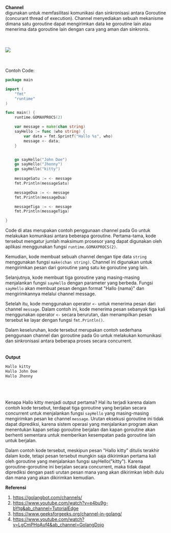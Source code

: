 <b>Channel</b><br>
digunakan untuk memfasilitasi komunikasi dan sinkronisasi antara Goroutine (concurant thread of execution). Channel menyediakan sebuah mekanisme dimana satu goroutine dapat mengirimkan data ke goroutine lain atau menerima data goroutine lain dengan cara yang aman dan sinkronis.
<br><br><br>

<image src="./Untitled-Diagram46.jpg" />
<br><br><br>

Contoh Code:

```go
package main

import (
	"fmt"
	"runtime"
)

func main() {
	runtime.GOMAXPROCS(2)

	var message = make(chan string)
	sayHello := func (who string) {
		var data = fmt.Sprintf("Hallo %s", who)
		message <- data;
	}


	go sayHello("John Doe")
	go sayHello("Jhonny")
	go sayHello("kitty")
	
	messageSatu := <- message
	fmt.Println(messageSatu)

	messageDua := <- message
	fmt.Println(messageDua)

	messageTiga := <- message
	fmt.Println(messageTiga)

}
```

Code di atas merupakan contoh penggunaan channel pada Go untuk melakukan komunikasi antara beberapa goroutine. Pertama-tama, kode tersebut mengatur jumlah maksimum prosesor yang dapat digunakan oleh aplikasi menggunakan fungsi `runtime.GOMAXPROCS(2)`.

Kemudian, kode membuat sebuah channel dengan tipe data `string` menggunakan fungsi `make(chan string)`. Channel ini digunakan untuk mengirimkan pesan dari goroutine yang satu ke goroutine yang lain.

Selanjutnya, kode membuat tiga goroutine yang masing-masing menjalankan fungsi `sayHello` dengan parameter yang berbeda. Fungsi `sayHello` akan membuat pesan dengan format "Hallo {nama}" dan mengirimkannya melalui channel message.

Setelah itu, kode menggunakan operator `<-` untuk menerima pesan dari channel `message`. Dalam contoh ini, kode menerima pesan sebanyak tiga kali menggunakan operator `<-` secara berurutan, dan menampilkan pesan tersebut ke layar dengan fungsi `fmt.Println()`.

Dalam keseluruhan, kode tersebut merupakan contoh sederhana penggunaan channel dan goroutine pada Go untuk melakukan komunikasi dan sinkronisasi antara beberapa proses secara concurrent.
<br><br><br>
<b>Output</b><br>
```go
Hallo kitty
Hallo John Doe
Hallo Jhonny
```
<br><br><br>
Kenapa Hallo kitty menjadi output pertama? Hal itu terjadi karena dalam contoh kode tersebut, terdapat tiga goroutine yang berjalan secara concurrent untuk menjalankan fungsi `sayHello` yang masing-masing mengirimkan pesan ke channel `message`. Urutan eksekusi goroutine ini tidak dapat diprediksi, karena sistem operasi yang menjalankan program akan menentukan kapan setiap goroutine berjalan dan kapan goroutine akan berhenti sementara untuk memberikan kesempatan pada goroutine lain untuk berjalan.

Dalam contoh kode tersebut, meskipun pesan "Hallo kitty" ditulis terakhir dalam kode, tetapi pesan tersebut mungkin saja dikirimkan pertama kali oleh goroutine yang menjalankan fungsi sayHello("kitty"). Karena goroutine-goroutine ini berjalan secara concurrent, maka tidak dapat diprediksi dengan pasti urutan pesan mana yang akan dikirimkan lebih dulu dan mana yang akan dikirimkan kemudian.


<b>Referensi</b><br>
1. https://golangbot.com/channels/
2. https://www.youtube.com/watch?v=e4bu9g-bYtg&ab_channel=TutorialEdge
3. https://www.geeksforgeeks.org/channel-in-golang/
4. https://www.youtube.com/watch?v=LgCmPHqAuf4&ab_channel=GolangDojo
